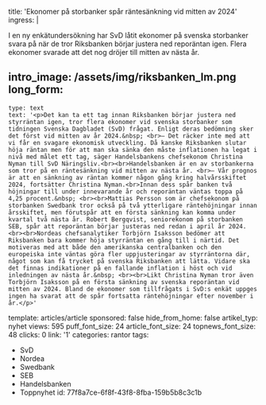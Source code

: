 title: 'Ekonomer på storbanker spår räntesänkning vid mitten av 2024'
ingress: |
  <p>I en ny enkätundersökning har SvD låtit ekonomer på svenska storbanker svara på när de tror Riksbanken börjar justera ned reporäntan igen. Flera ekonomer svarade att det nog dröjer till mitten av nästa år.
  </p>
  
intro_image: /assets/img/riksbanken_lm.png
long_form:
  -
    type: text
    text: '<p>Det kan ta ett tag innan Riksbanken börjar justera ned styrräntan igen, tror flera ekonomer vid svenska storbanker som tidningen Svenska Dagbladet (SvD) frågat. Enligt deras bedömning sker det först vid mitten av år 2024.&nbsp; <br>– Det räcker inte med att vi får en svagare ekonomisk utveckling. Då kanske Riksbanken slutar höja räntan men för att man ska sänka den måste inflationen ha legat i nivå med målet ett tag, säger Handelsbankens chefsekonom Christina Nyman till SvD Näringsliv.<br><br>Handelsbanken är en av storbankerna som tror på en räntesänkning vid mitten av nästa år. <br>– Vår prognos är att en sänkning av räntan kommer någon gång kring halvårsskiftet 2024, fortsätter Christina Nyman.<br>Innan dess spår banken två höjningar till under innevarande år och reporäntan väntas toppa på 4,25 procent.&nbsp; <br><br>Mattias Persson som är chefsekonom på storbanken Swedbank tror också på två ytterligare räntehöjningar innan årsskiftet, men förutspår att en första sänkning kan komma under kvartal två nästa år. Robert Bergqvist, seniorekonom på storbanken SEB, spår att reporäntan börjar justeras ned redan i april år 2024. <br><br>Nordeas chefsanalytiker Torbjörn Isaksson bedömer att Riksbanken bara kommer höja styrräntan en gång till i närtid. Det motiveras med att både den amerikanska centralbanken och den europeiska inte väntas göra fler uppjusteringar av styrräntorna där, något som kan få trycket på svenska Riksbanken att lätta. Vidare ska det finnas indikationer på en fallande inflation i höst och vid inledningen av nästa år.&nbsp; <br><br>Likt Christina Nyman tror även Torbjörn Isaksson på en första sänkning av svenska reporäntan vid mitten av 2024. Bland de ekonomer som tillfrågats i SvD:s enkät uppges ingen ha svarat att de spår fortsatta räntehöjningar efter november i år.</p>'
template: articles/article
sponsored: false
hide_from_home: false
artikel_typ: nyhet
views: 595
puff_font_size: 24
article_font_size: 24
topnews_font_size: 48
clicks: 0
link: '1'
categories: rantor
tags:
  - SvD
  - Nordea
  - Swedbank
  - SEB
  - Handelsbanken
  - Toppnyhet
id: 77f8a7ce-6f8f-43f8-8fba-159b5b8c3c1b

